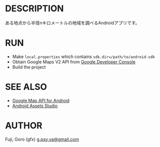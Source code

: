 # DESCRIPTION

ある地点から半径nキロメートルの地域を調べるAndroidアプリです。

# RUN

* Make `local.properties` which contains `sdk.dir=/path/to/android-sdk`
* Obtain Google Maps V2 API from [Google Developer Console](https://cloud.google.com/console?redirected=true#/project)
* Build the project

# SEE ALSO

* [Google Map API for Android](https://developers.google.com/maps/documentation/android/start)
* [Android Assets Studio](http://android-ui-utils.googlecode.com/hg/asset-studio/dist/index.html)

# AUTHOR

Fuji, Goro (gfx) <g.psy.va@gmail.com>
